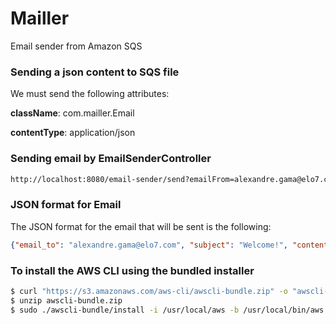 # Mailler
Email sender from Amazon SQS

### Sending a json content to SQS file

We must send the following attributes:

**className**: com.mailler.Email

**contentType**: application/json

### Sending email by EmailSenderController

```bash
http://localhost:8080/email-sender/send?emailFrom=alexandre.gama@elo7.com&emailTo=alexandre.gama@elo7.com
```

### JSON format for Email

The JSON format for the email that will be sent is the following:

```json
{"email_to": "alexandre.gama@elo7.com", "subject": "Welcome!", "content": "Welcome to Elo7!"}
```

### To install the AWS CLI using the bundled installer

```bash
$ curl "https://s3.amazonaws.com/aws-cli/awscli-bundle.zip" -o "awscli-bundle.zip"
$ unzip awscli-bundle.zip
$ sudo ./awscli-bundle/install -i /usr/local/aws -b /usr/local/bin/aws
```
